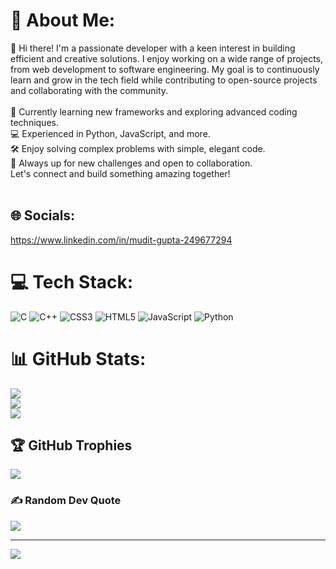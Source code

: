 # 💫 About Me:
👋 Hi there! I'm a passionate developer with a keen interest in building efficient and creative solutions. I enjoy working on a wide range of projects, from web development to software engineering. My goal is to continuously learn and grow in the tech field while contributing to open-source projects and collaborating with the community.<br><br>🌱 Currently learning new frameworks and exploring advanced coding techniques.<br>💻 Experienced in Python, JavaScript, and more.<br>🛠️ Enjoy solving complex problems with simple, elegant code.<br>🚀 Always up for new challenges and open to collaboration.<br>Let's connect and build something amazing together!<br><br>


## 🌐 Socials:
https://www.linkedin.com/in/mudit-gupta-249677294

# 💻 Tech Stack:
![C](https://img.shields.io/badge/c-%2300599C.svg?style=for-the-badge&logo=c&logoColor=white) ![C++](https://img.shields.io/badge/c++-%2300599C.svg?style=for-the-badge&logo=c%2B%2B&logoColor=white) ![CSS3](https://img.shields.io/badge/css3-%231572B6.svg?style=for-the-badge&logo=css3&logoColor=white) ![HTML5](https://img.shields.io/badge/html5-%23E34F26.svg?style=for-the-badge&logo=html5&logoColor=white) ![JavaScript](https://img.shields.io/badge/javascript-%23323330.svg?style=for-the-badge&logo=javascript&logoColor=%23F7DF1E) ![Python](https://img.shields.io/badge/python-3670A0?style=for-the-badge&logo=python&logoColor=ffdd54)
# 📊 GitHub Stats:
![](https://github-readme-stats.vercel.app/api?username=MuditGupta07&theme=one_dark_pro&hide_border=false&include_all_commits=false&count_private=false)<br/>
![](https://github-readme-streak-stats.herokuapp.com/?user=MuditGupta07&theme=one_dark_pro&hide_border=false)<br/>
![](https://github-readme-stats.vercel.app/api/top-langs/?username=MuditGupta07&theme=one_dark_pro&hide_border=false&include_all_commits=false&count_private=false&layout=compact)

## 🏆 GitHub Trophies
![](https://github-profile-trophy.vercel.app/?username=MuditGupta07&theme=radical&no-frame=false&no-bg=false&margin-w=4)

### ✍️ Random Dev Quote
![](https://quotes-github-readme.vercel.app/api?type=horizontal&theme=tokyonight)

---
[![](https://visitcount.itsvg.in/api?id=MuditGupta07&icon=0&color=0)](https://visitcount.itsvg.in)

<!-- Proudly created with GPRM ( https://gprm.itsvg.in ) -->
